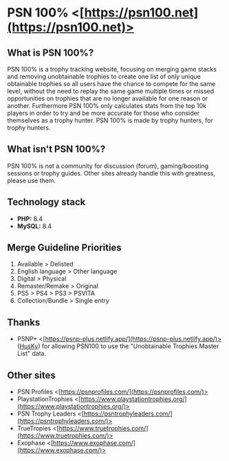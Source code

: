 # PSN 100% <[https://psn100.net](https://psn100.net)>

## What is PSN 100%?
PSN 100% is a trophy tracking website, focusing on merging game stacks and removing unobtainable trophies to create one list of only unique obtainable trophies so all users have the chance to compete for the same level, without the need to replay the same game multiple times or missed opportunities on trophies that are no longer available for one reason or another. Furthermore PSN 100% only calculates stats from the top 10k players in order to try and be more accurate for those who consider themselves as a trophy hunter. PSN 100% is made by trophy hunters, for trophy hunters.

## What isn't PSN 100%?
PSN 100% is not a community for discussion (forum), gaming/boosting sessions or trophy guides. Other sites already handle this with greatness, please use them.

## Technology stack
- **PHP:** 8.4
- **MySQL:** 8.4

## Merge Guideline Priorities
1. Available > Delisted
2. English language > Other language
3. Digital > Physical
4. Remaster/Remake > Original
5. PS5 > PS4 > PS3 > PSVITA
6. Collection/Bundle > Single entry

## Thanks
- PSNP+ <[https://psnp-plus.netlify.app/](https://psnp-plus.netlify.app/)> ([HusKy](https://forum.psnprofiles.com/profile/229685-husky/)) for allowing PSN100 to use the "Unobtainable Trophies Master List" data.

## Other sites
- PSN Profiles <[https://psnprofiles.com/](https://psnprofiles.com/)>
- PlaystationTrophies <[https://www.playstationtrophies.org/](https://www.playstationtrophies.org/)>
- PSN Trophy Leaders <[https://psntrophyleaders.com/](https://psntrophyleaders.com/)>
- TrueTropies <[https://www.truetrophies.com/](https://www.truetrophies.com/)>
- Exophase <[https://www.exophase.com/](https://www.exophase.com/)>
